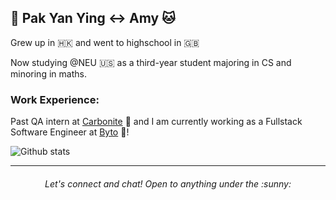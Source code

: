 ## :tea: Pak Yan Ying :left_right_arrow: Amy :cat:

Grew up in :hong_kong: and went to highschool in :uk:

Now studying @NEU :us: as a third-year student majoring in CS and minoring in maths.

### Work Experience:

Past QA intern at [Carbonite](https://www.carbonite.com/) :dizzy: and I am currently working as a Fullstack Software Engineer at [Byto](https://www.byto.tech/) :bread:!


![Github stats](https://github-readme-stats.vercel.app/api?username=amywhying)

---
<h6 align="center">
Let's connect and chat! Open to anything under the :sunny:
</h6>
<!--
**amywhying/amywhying** is a ✨ _special_ ✨ repository because its `README.md` (this file) appears on your GitHub profile.

### :speech_balloon: Contact Info


### :file_folder: Current Project 

I'm currently 

<details>
- 🔭 I’m currently working on ...
- 🌱 I’m currently learning ...
- 👯 I’m looking to collaborate on ...
- 🤔 I’m looking for help with ...
- 💬 Ask me about ...
- 📫 How to reach me: ...
- 😄 Pronouns: ...
- ⚡ Fun fact: ...
-->
